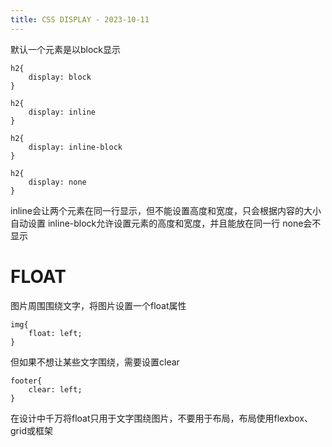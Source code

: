 ```yaml
---
title: CSS DISPLAY - 2023-10-11
---
```

默认一个元素是以block显示
```
h2{
	display: block
}

h2{
	display: inline
}

h2{
	display: inline-block
}

h2{
	display: none
}
```
inline会让两个元素在同一行显示，但不能设置高度和宽度，只会根据内容的大小自动设置
inline-block允许设置元素的高度和宽度，并且能放在同一行
none会不显示

# FLOAT

图片周围围绕文字，将图片设置一个float属性
```
img{
	float: left;
}
```
但如果不想让某些文字围绕，需要设置clear

```
footer{
	clear: left;
}
```

在设计中千万将float只用于文字围绕图片，不要用于布局，布局使用flexbox、grid或框架